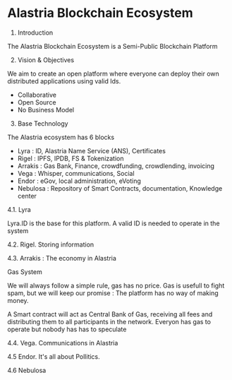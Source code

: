 # Alastria Blockchain Ecosystem

1. Introduction

The Alastria Blockchain Ecosystem is a Semi-Public Blockchain Platform

2. Vision & Objectives

We aim to create an open platform where everyone can deploy their own distributed applications using valid Ids.

* Collaborative
* Open Source
* No Business Model

3. Base Technology

The Alastria ecosystem has 6 blocks

* Lyra : ID, Alastria Name Service (ANS), Certificates
* Rigel : IPFS, IPDB, FS & Tokenization
* Arrakis : Gas Bank, Finance, crowdfunding, crowdlending, invoicing
* Vega : Whisper, communications, Social
* Endor : eGov, local administration, eVoting
* Nebulosa : Repository of Smart Contracts, documentation, Knowledge center

4.1. Lyra

Lyra.ID is the base for this platform. A valid ID is needed to operate in the system

4.2. Rigel. Storing information

4.3. Arrakis : The economy in Alastria

Gas System

We will always follow a simple rule, gas has no price. Gas is usefull to fight spam, but we will keep our promise : The platform has no way of making money.

A Smart contract will act as Central Bank of Gas, receiving all fees and distributing them to all participants in the network. Everyon has gas to operate but nobody has has to speculate

4.4. Vega. Communications in Alastria

4.5 Endor. It's all about Pollitics.

4.6 Nebulosa
